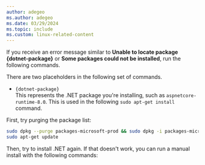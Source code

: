 ```yaml
---
author: adegeo
ms.author: adegeo
ms.date: 03/29/2024
ms.topic: include
ms.custom: linux-related-content
---
```


If you receive an error message similar to **Unable to locate package {dotnet-package}** or **Some packages could not be installed**, run the following commands.

There are two placeholders in the following set of commands.

- `{dotnet-package}`\
This represents the .NET package you're installing, such as `aspnetcore-runtime-8.0`. This is used in the following `sudo apt-get install` command.

First, try purging the package list:

```bash
sudo dpkg --purge packages-microsoft-prod && sudo dpkg -i packages-microsoft-prod.deb
sudo apt-get update
```

Then, try to install .NET again. If that doesn't work, you can run a manual install with the following commands:
